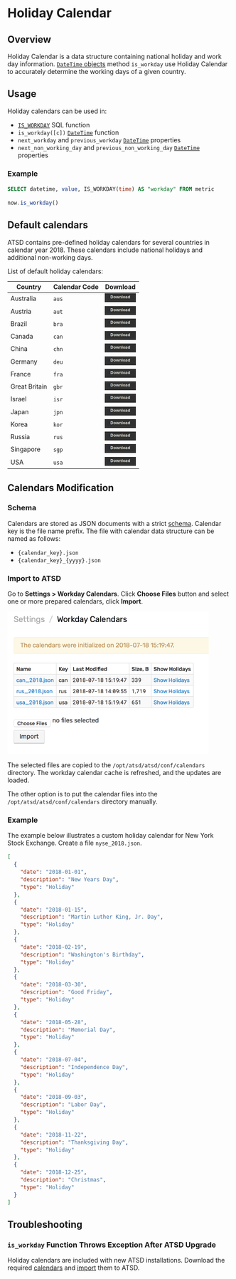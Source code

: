 # Holiday Calendar

## Overview

Holiday Calendar is a data structure containing national holiday and work day information. [`DateTime` objects](object-datetime.md) method `is_workday` use Holiday Calendar to
 accurately determine the working days of a given country.

## Usage

Holiday calendars can be used in:

* [`IS_WORKDAY`](../sql/README.md#is_workday) SQL function
* `is_workday([c])` [`DateTime`](object-datetime.md) function
* `next_workday` and `previous_workday` [`DateTime`](object-datetime.md) properties
* `next_non_working_day` and `previous_non_working_day` [`DateTime`](object-datetime.md) properties

### Example

```sql
SELECT datetime, value, IS_WORKDAY(time) AS "workday" FROM metric
```

```javascript
now.is_workday()
```

## Default calendars

ATSD contains pre-defined holiday calendars for several countries in calendar year 2018.
These calendars include national holidays and additional non-working days.

List of default holiday calendars:

 **Country** | **Calendar Code** | **Download**
----|----|----
Australia | `aus` | [![](./images/button-download.png)](https://raw.githubusercontent.com/axibase/atsd/master/rule-engine/resources/calendars/aus_2018.json)
Austria| `aut` | [![](./images/button-download.png)](https://raw.githubusercontent.com/axibase/atsd/master/rule-engine/resources/calendars/aut_2018.json)
Brazil | `bra` | [![](./images/button-download.png)](https://raw.githubusercontent.com/axibase/atsd/master/rule-engine/resources/calendars/bra_2018.json)
Canada | `can` | [![](./images/button-download.png)](https://raw.githubusercontent.com/axibase/atsd/master/rule-engine/resources/calendars/can_2018.json)
China | `chn` | [![](./images/button-download.png)](https://raw.githubusercontent.com/axibase/atsd/master/rule-engine/resources/calendars/chn_2018.json)
Germany | `deu` | [![](./images/button-download.png)](https://raw.githubusercontent.com/axibase/atsd/master/rule-engine/resources/calendars/deu_2018.json)
France | `fra` | [![](./images/button-download.png)](https://raw.githubusercontent.com/axibase/atsd/master/rule-engine/resources/calendars/fra_2018.json)
Great Britain | `gbr` | [![](./images/button-download.png)](https://raw.githubusercontent.com/axibase/atsd/master/rule-engine/resources/calendars/gbr_2018.json)
Israel | `isr` | [![](./images/button-download.png)](https://raw.githubusercontent.com/axibase/atsd/master/rule-engine/resources/calendars/isr_2018.json)
Japan | `jpn` | [![](./images/button-download.png)](https://raw.githubusercontent.com/axibase/atsd/master/rule-engine/resources/calendars/jpn_2018.json)
Korea | `kor` | [![](./images/button-download.png)](https://raw.githubusercontent.com/axibase/atsd/master/rule-engine/resources/calendars/kor_2018.json)
Russia | `rus` | [![](./images/button-download.png)](https://raw.githubusercontent.com/axibase/atsd/master/rule-engine/resources/calendars/rus_2018.json)
Singapore | `sgp` | [![](./images/button-download.png)](https://raw.githubusercontent.com/axibase/atsd/master/rule-engine/resources/calendars/sgp_2018.json)
USA | `usa` | [![](./images/button-download.png)](https://raw.githubusercontent.com/axibase/atsd/master/rule-engine/resources/calendars/usa_2018.json)

## Calendars Modification

### Schema

Calendars are stored as JSON documents with a strict [schema](holiday-calendar-schema.md). Calendar key is the file name prefix.
The file with calendar data structure can be named as follows:

* `{calendar_key}.json`
* `{calendar_key}_{yyyy}.json`

### Import to ATSD

Go to **Settings > Workday Calendars**. Click **Choose Files** button and select one or more prepared calendars, click **Import**.

![](./images/holiday-calendars.png)

The selected files are copied to the `/opt/atsd/atsd/conf/calendars` directory. The workday calendar cache is refreshed, and the updates are loaded.

The other option is to put the calendar files into the `/opt/atsd/atsd/conf/calendars` directory manually.

### Example

The example below illustrates a custom holiday calendar for New York Stock Exchange.
Create a file `nyse_2018.json`.

```json
[
  {
    "date": "2018-01-01",
    "description": "New Years Day",
    "type": "Holiday"
  },
  {
    "date": "2018-01-15",
    "description": "Martin Luther King, Jr. Day",
    "type": "Holiday"
  },
  {
    "date": "2018-02-19",
    "description": "Washington's Birthday",
    "type": "Holiday"
  },
  {
    "date": "2018-03-30",
    "description": "Good Friday",
    "type": "Holiday"
  },
  {
    "date": "2018-05-28",
    "description": "Memorial Day",
    "type": "Holiday"
  },
  {
    "date": "2018-07-04",
    "description": "Independence Day",
    "type": "Holiday"
  },
  {
    "date": "2018-09-03",
    "description": "Labor Day",
    "type": "Holiday"
  },
  {
    "date": "2018-11-22",
    "description": "Thanksgiving Day",
    "type": "Holiday"
  },
  {
    "date": "2018-12-25",
    "description": "Christmas",
    "type": "Holiday"
  }
]
```

## Troubleshooting

### `is_workday` Function Throws Exception After ATSD Upgrade

Holiday calendars are included with new ATSD installations.
Download the required [calendars](#default-calendars) and [import](#import-to-atsd) them to ATSD.
